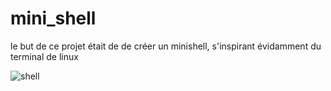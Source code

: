 # mini_shell
le but de ce projet était de de créer un minishell, s'inspirant évidamment du terminal de linux

![shell](https://user-images.githubusercontent.com/114743018/224683517-16052f3b-fc59-406d-9482-0ac10c023927.png)
